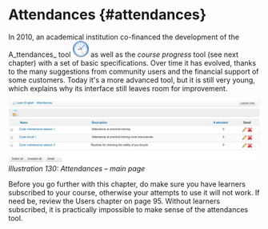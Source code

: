 # Attendances {#attendances}

In 2010, an academical institution co-financed the development of the A_ttendances_ tool ![](../assets/graphics240.png) as well as the _course progress_ tool (see next chapter) with a set of basic specifications. Over time it has evolved, thanks to the many suggestions from community users and the financial support of some customers. Today it&#039;s a more advanced tool, but it is still very young, which explains why its interface still leaves room for improvement.

![](../assets/graphics248.png)*Illustration 130: Attendances – main page*

Before you go further with this chapter, do make sure you have learners subscribed to your course, otherwise your attempts to use it will not work. If need be, review the Users chapter on page 95\. Without learners subscribed, it is practically impossible to make sense of the attendances tool.